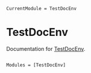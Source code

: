 ```@meta
CurrentModule = TestDocEnv
```

# TestDocEnv

Documentation for [TestDocEnv](https://github.com/musoke/TestDocEnv.jl).

```@index
```

```@autodocs
Modules = [TestDocEnv]
```
